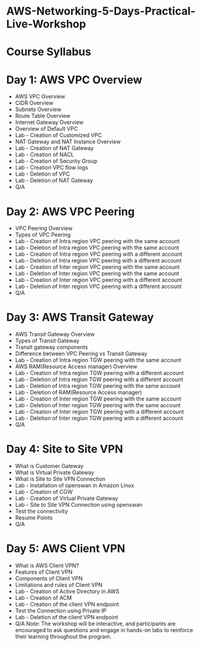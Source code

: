 # AWS-Networking-5-Days-Practical-Live-Workshop


# Course Syllabus
# Day 1: AWS VPC Overview
+  AWS VPC Overview
+  CIDR Overview
+  Subnets Overview
+  Route Table Overview
+  Internet Gateway Overview
+  Overview of Default VPC
+  Lab - Creation of Customized VPC
+  NAT Gateway and NAT Instance Overview
+  Lab - Creation of NAT Gateway
+  Lab - Creation of NACL
+  Lab - Creation of Security Group
+  Lab - Creation VPC flow logs
+  Lab - Deletion of VPC
+  Lab - Deletion of NAT Gateway
+  Q/A
  
# Day 2: AWS VPC Peering
+  VPC Peering Overview
+  Types of VPC Peering
+  Lab - Creation of Intra region VPC peering with the same account
+  Lab - Deletion of Intra region VPC peering with the same account
+  Lab - Creation of Intra region VPC peering with a different account
+  Lab - Deletion of Intra region VPC peering with a different account
+  Lab - Creation of Inter region VPC peering with the same account
+  Lab - Deletion of Inter region VPC peering with the same account
+  Lab - Creation of Inter region VPC peering with a different account
+  Lab - Deletion of Inter region VPC peering with a different account
+  Q/A

# Day 3: AWS Transit Gateway

+  AWS Transit Gateway Overview
+  Types of Transit Gateway
+  Transit gateway components
+  Difference between VPC Peering vs Transit Gateway
+  Lab - Creation of Intra region TGW peering with the same account
+  AWS RAM(Resource Access manager) Overview
+  Lab - Creation of Intra region TGW peering with a different account
+  Lab - Deletion of Intra region TGW peering with a different account
+  Lab - Deletion of Intra region TGW peering with the same account
+  Lab - Deletion of RAM(Resource Access manager)
+  Lab - Creation of Inter region TGW peering with the same account
+  Lab - Deletion of Inter region TGW peering with the same account
+  Lab - Creation of Inter region TGW peering with a different account
+  Lab - Deletion of Inter region TGW peering with a different account
+  Q/A

# Day 4: Site to Site VPN

+  What is Customer Gateway
+  What is Virtual Private Gateway
+  What is Site to Site VPN Connection
+  Lab - Installation of openswan in Amazon Linux
+  Lab - Creation of CGW
+  Lab - Creation of Virtual Private Gateway
+  Lab - Site to Site VPN Connection using openswan
+  Test the connectivity
+  Resume Points
+  Q/A

# Day 5: AWS Client VPN

+  What is AWS Client VPN?
+  Features of Client VPN
+  Components of Client VPN
+  Limitations and rules of Client VPN
+  Lab - Creation of Active Directory in AWS
+  Lab - Creation of ACM
+  Lab - Creation of the client VPN endpoint
+  Test the Connection using Private IP
+  Lab - Deletion of the client VPN endpoint
+  Q/A
Note: The workshop will be interactive, and participants are encouraged to ask questions and engage in hands-on labs to reinforce their learning throughout the program.
